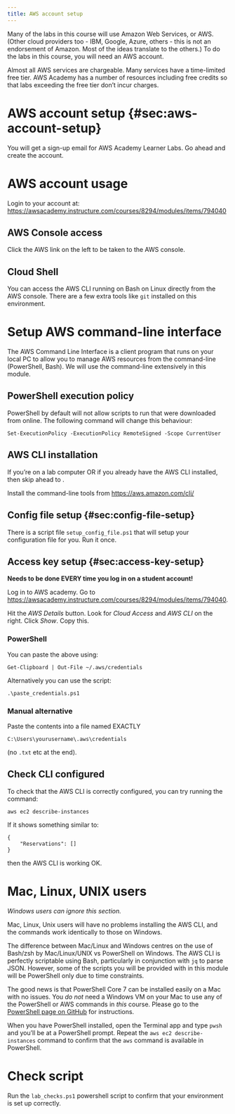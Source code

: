 ```yaml
---
title: AWS account setup
---
```


Many of the labs in this course will use Amazon Web Services, or AWS.
(Other cloud providers too - IBM, Google, Azure, others - this is not an
endorsement of Amazon. Most of the ideas translate to the others.) To do
the labs in this course, you will need an AWS account.

Almost all AWS services are chargeable. Many services have a
time-limited free tier. AWS Academy has a number of resources including
free credits so that labs exceeding the free tier don’t incur charges.

AWS account setup {#sec:aws-account-setup}
=================

You will get a sign-up email for AWS Academy Learner Labs. Go ahead and
create the account.

AWS account usage
=================

Login to your account at:\
<https://awsacademy.instructure.com/courses/8294/modules/items/794040>

AWS Console access
------------------

Click the AWS link on the left to be taken to the AWS console.

Cloud Shell
-----------

You can access the AWS CLI running on Bash on Linux directly from the
AWS console. There are a few extra tools like `git` installed on this
environment.

Setup AWS command-line interface
================================

The AWS Command Line Interface is a client program that runs on your
local PC to allow you to manage AWS resources from the command-line
(PowerShell, Bash). We will use the command-line extensively in this
module.

PowerShell execution policy
---------------------------

PowerShell by default will not allow scripts to run that were downloaded
from online. The following command will change this behaviour:

    Set-ExecutionPolicy -ExecutionPolicy RemoteSigned -Scope CurrentUser

AWS CLI installation
--------------------

If you’re on a lab computer OR if you already have the AWS CLI
installed, then skip ahead to .

Install the command-line tools from <https://aws.amazon.com/cli/>

Config file setup {#sec:config-file-setup}
-----------------

There is a script file `setup_config_file.ps1` that will setup your
configuration file for you. Run it once.

Access key setup {#sec:access-key-setup}
----------------

**Needs to be done EVERY time you log in on a student account!**

Log in to AWS academy. Go to
<https://awsacademy.instructure.com/courses/8294/modules/items/794040>.

Hit the *AWS Details* button. Look for *Cloud Access* and *AWS CLI* on
the right. Click *Show*. Copy this.

### PowerShell

You can paste the above using:

    Get-Clipboard | Out-File ~/.aws/credentials

Alternatively you can use the script:

    .\paste_credentials.ps1

### Manual alternative

Paste the contents into a file named EXACTLY

    C:\Users\yourusername\.aws\credentials

(no `.txt` etc at the end).

Check CLI configured
--------------------

To check that the AWS CLI is correctly configured, you can try running
the command:

    aws ec2 describe-instances

If it shows something similar to:

    {
        "Reservations": []
    }

then the AWS CLI is working OK.

Mac, Linux, UNIX users
======================

*Windows users can ignore this section.*

Mac, Linux, Unix users will have no problems installing the AWS CLI, and
the commands work identically to those on Windows.

The difference between Mac/Linux and Windows centres on the use of
Bash/zsh by Mac/Linux/UNIX vs PowerShell on Windows. The AWS CLI is
perfectly scriptable using Bash, particularly in conjunction with `jq`
to parse JSON. However, some of the scripts you will be provided with in
this module will be PowerShell only due to time constraints.

The good news is that PowerShell Core 7 can be installed easily on a Mac
with no issues. You *do not* need a Windows VM on your Mac to use any of
the PowerShell or AWS commands in *this* course. Please go to the
[PowerShell page on GitHub](https://github.com/PowerShell/PowerShell)
for instructions.

When you have PowerShell installed, open the Terminal app and type
`pwsh` and you’ll be at a PowerShell prompt. Repeat the
`aws ec2 describe-instances` command to confirm that the `aws` command
is available in PowerShell.

Check script
============

Run the `lab_checks.ps1` powershell script to confirm that your
environment is set up correctly.
